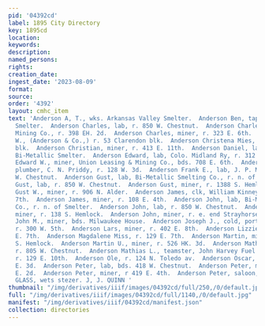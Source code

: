 ```yaml
---
pid: '04392cd'
label: 1895 City Directory
key: 1895cd
location: 
keywords: 
description: 
named_persons: 
rights: 
creation_date: 
ingest_date: '2023-08-09'
format: 
source: 
order: '4392'
layout: cmhc_item
text: 'Anderson A, T., wks. Arkansas Valley Smelter.  Anderson Ben, tapper, Union
  Smelter.  Anderson Charles, lab, r. 850 W. Chestnut.  Anderson Charles, miner, Ibex
  Mining Co., r. 398 EH. 2d.  Anderson Charles, miner, r. 323 E. 6th.  Anderson Charles
  W., (Anderson & Co.,) r. 53 Clarendon blk.  Anderson Christena Mies, housekpr, Keystone
  blk.  Anderson Christian, miner, r. 413 E. 11th.  Anderson Daniel, lab, r. n. of
  Bi-Metallic Smelter.  Anderson Edward, lab, Colo. Midland Ry, r. 312 W. 5th.  Anderson
  Edward W., miner, Union Leasing & Mining Co., bds. 708 E. 6th.  Anderson Frank,
  plumber, C. N. Priddy, r. 128 W. 3d.  Anderson Frank E., lab, J. P. Murray, r. 850
  W. Chestnut.  Anderson Gust, lab, Bi-Metallic Smelting Co., r. n. of Smelter.  Anderson
  Gust, lab, r. 850 W. Chestnut.  Anderson Gust, miner, r. 1388 S. Hemlock.  Anderson
  Gust W., miner, r. 906 N. Alder.  Anderson James, clk, William Kinney, r. 823 E.
  7th.  Anderson James, miner, r. 108 E. 4th.  Anderson John, lab, Bi-Metallic Smelting
  Co., r. n. of Smelter.  Anderson John, lab, r. 850 W. Chestnut.  Anderson John,
  miner, r. 138 S. Hemlock.  Anderson John, miner, r. e. end Strayhorse Rd.  Anderson
  John M., miner, bds. Milwaukee House.  Anderson Joseph J., cold, porter, John Mahan,
  r. 300 W. 5th.  Anderson Lars, miner, r. 402 E. 8th.  Anderson Lizzie Miss, r. 129
  E. 7th.  Anderson Magdalene Miss, r. 129 E. 7th.  Anderson Martin, miner, r. 136
  S. Hemlock.  Anderson Martin U., miner, r. 526 HK. 3d.  Anderson Mathilda Mrs.,
  r. 805 W. Chestnut.  Anderson Mathias L., teamster, John Harvey Fuel and Feed Co.,
  r. 129 E. 10th.  Anderson Ole, r. 124 N. Toledo av.  Anderson Oscar, miner, r. 134
  E. 3d.  Anderson Peter, lab, bds. 418 W. Chestnut.  Anderson Peter, miner, r. 424
  E. 2d.  Anderson Peter, miner, r 419 E. 4th.  Anderson Peter, saloon, 322 W. Chestnut.  WINDOW
  GLASS, wets stezer. J, J. QUINN '
thumbnail: "/img/derivatives/iiif/images/04392cd/full/250,/0/default.jpg"
full: "/img/derivatives/iiif/images/04392cd/full/1140,/0/default.jpg"
manifest: "/img/derivatives/iiif/04392cd/manifest.json"
collection: directories
---
```

